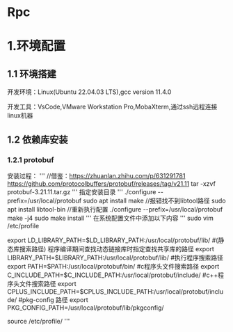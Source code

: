 # Rpc
#  1.环境配置
## 1.1 环境搭建
开发环境：Linux(Ubuntu 22.04.03 LTS),gcc version 11.4.0  

开发工具：VsCode,VMware Workstation Pro,MobaXterm,通过ssh远程连接linux机器
## 1.2 依赖库安装
### 1.2.1 protobuf
安装过程：
'''
//借鉴：https://zhuanlan.zhihu.com/p/631291781
https://github.com/protocolbuffers/protobuf/releases/tag/v21.11
tar -xzvf protobuf-3.21.11.tar.gz
'''
指定安装目录
'''
./configure --prefix=/usr/local/protobuf
sudo apt install make //报错找不到libtool路径
sudo apt install libtool-bin
//重新执行配置
./configure --prefix=/usr/local/protobuf
make -j4
sudo make install
'''
在系统配置文件中添加以下内容
'''
sudo vim /etc/profile

export LD_LIBRARY_PATH=$LD_LIBRARY_PATH:/usr/local/protobuf/lib/
#(静态库搜索路径) 程序编译期间查找动态链接库时指定查找共享库的路径
export LIBRARY_PATH=$LIBRARY_PATH:/usr/local/protobuf/lib/
#执⾏程序搜索路径
export PATH=$PATH:/usr/local/protobuf/bin/
#c程序头⽂件搜索路径
export C_INCLUDE_PATH=$C_INCLUDE_PATH:/usr/local/protobuf/include/
#c++程序头⽂件搜索路径
export CPLUS_INCLUDE_PATH=$CPLUS_INCLUDE_PATH:/usr/local/protobuf/include/
#pkg-config 路径
export PKG_CONFIG_PATH=/usr/local/protobuf/lib/pkgconfig/

source /etc/profile/
'''
